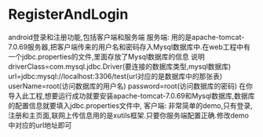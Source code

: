 # RegisterAndLogin
android登录和注册功能,包括客户端和服务端
服务端:
	用的是apache-tomcat-7.0.69服务器,把客户端传来的用户名和密码存入Mysql数据库中.在web工程中有一个jdbc.properties的文件,里面存放了Mysql数据库的信息
	说明
driverClass=com.mysql.jdbc.Driver(要连接的数据库类型,mysql数据库)
url=jdbc:mysql://localhost:3306/test(url对应的是数据库中的那张表)
userName=root(访问数据库的用户名)
password=root(访问数据库的密码)
在你导入此工程,想要运行成功就要安装apache-tomcat-7.0.69和Mysql数据库,数据库的配置信息就要填入jdbc.properties文件中,
客户端:
	非常简单的demo,只有登录,注册和主页面,联网上传信息用的是xutils框架.只要你服务端配置正确.修改demo中对应的url地址即可
	